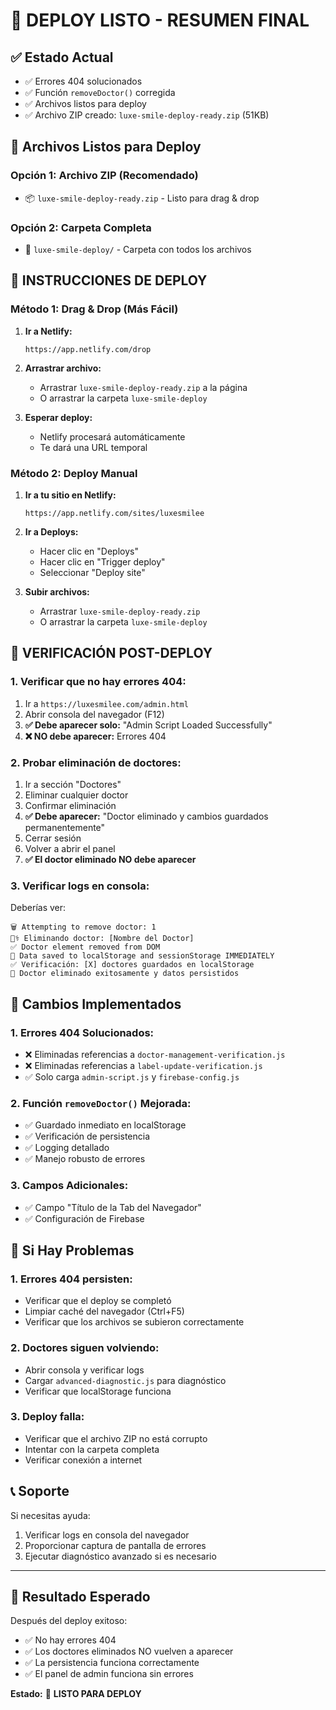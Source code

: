# 🚀 DEPLOY LISTO - RESUMEN FINAL

## ✅ **Estado Actual**
- ✅ Errores 404 solucionados
- ✅ Función `removeDoctor()` corregida
- ✅ Archivos listos para deploy
- ✅ Archivo ZIP creado: `luxe-smile-deploy-ready.zip` (51KB)

## 📁 **Archivos Listos para Deploy**

### **Opción 1: Archivo ZIP (Recomendado)**
- 📦 `luxe-smile-deploy-ready.zip` - Listo para drag & drop

### **Opción 2: Carpeta Completa**
- 📁 `luxe-smile-deploy/` - Carpeta con todos los archivos

## 🚀 **INSTRUCCIONES DE DEPLOY**

### **Método 1: Drag & Drop (Más Fácil)**

1. **Ir a Netlify:**
   ```
   https://app.netlify.com/drop
   ```

2. **Arrastrar archivo:**
   - Arrastrar `luxe-smile-deploy-ready.zip` a la página
   - O arrastrar la carpeta `luxe-smile-deploy`

3. **Esperar deploy:**
   - Netlify procesará automáticamente
   - Te dará una URL temporal

### **Método 2: Deploy Manual**

1. **Ir a tu sitio en Netlify:**
   ```
   https://app.netlify.com/sites/luxesmilee
   ```

2. **Ir a Deploys:**
   - Hacer clic en "Deploys"
   - Hacer clic en "Trigger deploy"
   - Seleccionar "Deploy site"

3. **Subir archivos:**
   - Arrastrar `luxe-smile-deploy-ready.zip`
   - O arrastrar la carpeta `luxe-smile-deploy`

## 🧪 **VERIFICACIÓN POST-DEPLOY**

### **1. Verificar que no hay errores 404:**
1. Ir a `https://luxesmilee.com/admin.html`
2. Abrir consola del navegador (F12)
3. **✅ Debe aparecer solo:** "Admin Script Loaded Successfully"
4. **❌ NO debe aparecer:** Errores 404

### **2. Probar eliminación de doctores:**
1. Ir a sección "Doctores"
2. Eliminar cualquier doctor
3. Confirmar eliminación
4. **✅ Debe aparecer:** "Doctor eliminado y cambios guardados permanentemente"
5. Cerrar sesión
6. Volver a abrir el panel
7. **✅ El doctor eliminado NO debe aparecer**

### **3. Verificar logs en consola:**
Deberías ver:
```
🗑️ Attempting to remove doctor: 1
👨‍⚕️ Eliminando doctor: [Nombre del Doctor]
✅ Doctor element removed from DOM
💾 Data saved to localStorage and sessionStorage IMMEDIATELY
✅ Verificación: [X] doctores guardados en localStorage
🎉 Doctor eliminado exitosamente y datos persistidos
```

## 🔧 **Cambios Implementados**

### **1. Errores 404 Solucionados:**
- ❌ Eliminadas referencias a `doctor-management-verification.js`
- ❌ Eliminadas referencias a `label-update-verification.js`
- ✅ Solo carga `admin-script.js` y `firebase-config.js`

### **2. Función `removeDoctor()` Mejorada:**
- ✅ Guardado inmediato en localStorage
- ✅ Verificación de persistencia
- ✅ Logging detallado
- ✅ Manejo robusto de errores

### **3. Campos Adicionales:**
- ✅ Campo "Título de la Tab del Navegador"
- ✅ Configuración de Firebase

## 🚨 **Si Hay Problemas**

### **1. Errores 404 persisten:**
- Verificar que el deploy se completó
- Limpiar caché del navegador (Ctrl+F5)
- Verificar que los archivos se subieron correctamente

### **2. Doctores siguen volviendo:**
- Abrir consola y verificar logs
- Cargar `advanced-diagnostic.js` para diagnóstico
- Verificar que localStorage funciona

### **3. Deploy falla:**
- Verificar que el archivo ZIP no está corrupto
- Intentar con la carpeta completa
- Verificar conexión a internet

## 📞 **Soporte**

Si necesitas ayuda:
1. Verificar logs en consola del navegador
2. Proporcionar captura de pantalla de errores
3. Ejecutar diagnóstico avanzado si es necesario

---

## 🎉 **Resultado Esperado**

Después del deploy exitoso:
- ✅ No hay errores 404
- ✅ Los doctores eliminados NO vuelven a aparecer
- ✅ La persistencia funciona correctamente
- ✅ El panel de admin funciona sin errores

**Estado:** 🚀 **LISTO PARA DEPLOY**
